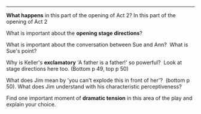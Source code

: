 
-----

**What happens** in this part of the opening of Act 2?
In this part of the opening of Act 2 

What is important about the **opening stage directions**?

What is important about the conversation between Sue and Ann?  What is Sue's point?

Why is Keller's **exclamatory** 'A father is a father!' so powerful?  Look at stage directions here too. (Bottom p 49, top p 50)

What does Jim mean by 'you can't explode this in front of her'?  (bottom p 50). What does Jim understand with his characteristic perceptiveness?

Find one important moment of **dramatic tension** in this area of the play and explain your choice.